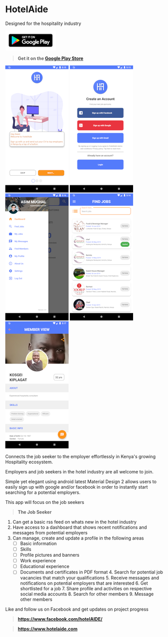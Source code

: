 # HotelAide

Designed for the  hospitality industry

[![](images/google.png)](https://play.google.com/store/apps/details?id=com.hotelaide)

>**Get it on the [Google Play Store](https://play.google.com/store/apps/details?id=com.hotelaide)**

![](images/screen1.png) 
![](images/screen2.png) 
![](images/screen3.png) 
![](images/screen4.png) 
![](images/screen5.png) 


Connects the job seeker to the employer effortlessly in Kenya's growing Hospitality ecosystem.

Employers and job seekers in the hotel industry are all welcome to join.

Simple yet elegant using android latest Material Design 2 allows users to easily sign up with google and/or facebook in order to instantly start searching for a potential employers.

This app will focus on the job seekers

>**The Job Seeker**
    
   1. Can get a basic rss feed on whats new in the hotel industry
   2. Have access to a dashboard that shows recent notifications and messages from potential employers
   3. Can manage, create and update a profile in the following areas
        - [ ] Basic information
        - [ ] Skills
        - [ ] Profile pictures and banners
        - [ ] Work experience
        - [ ] Educational experience
        - [ ] Documents and certificates in PDF format
    4. Search for potential job vacancies that match your qualifications
    5. Receive messages and notifications on potential employers that are interested 
    6. Get shortlisted for a job
    7. Share profile and activities on respective social media accounts
    8. Search for other members
    9. Message other members

Like and follow us on Facebook and get updates on project progress

>**<https://www.facebook.com/hotelAIDE/>**

>**<https://www.hotelaide.com>**

 
